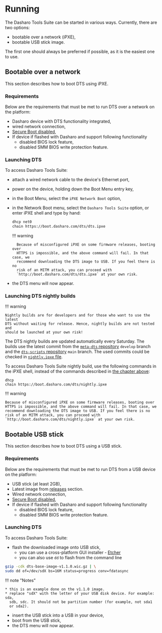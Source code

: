 # Running

The Dasharo Tools Suite can be started in various ways. Currently, there are
two options:

* bootable over a network (iPXE),
* bootable USB stick image.

The first one should always be preferred if possible, as it is the easiest one
to use.

## Bootable over a network

This section describes how to boot DTS using iPXE.

### Requirements

Below are the requirements that must be met to run DTS over a network on the
platform:

* Dasharo device with DTS functionality integrated,
* wired network connection,
* [Secure Boot disabled](../../dasharo-menu-docs/device-manager.md#secure-boot-configuration),
* If device if flashed with Dasharo and support following functionality
    + disabled BIOS lock feature,
    + disabled SMM BIOS write protection feature.

### Launching DTS

To access Dasharo Tools Suite:

* attach a wired network cable to the device's Ethernet port,
* power on the device, holding down the Boot Menu entry key,
* in the Boot Menu, select the `iPXE Network Boot` option,
* in the Network Boot menu, select the `Dasharo Tools Suite` option, or enter
  iPXE shell and type by hand:

    ```bash
    dhcp net0
    chain https://boot.dasharo.com/dts/dts.ipxe
    ```

    !!! warning

        Because of misconfigured iPXE on some firmware releases, booting over
        HTTPS is impossible, and the above command will fail. In that case, we
        recommend downloading the DTS image to USB. If you feel there is no
        risk of an MITM attack, you can proceed with
        `http://boot.dasharo.com/dts/dts.ipxe` at your own risk.

* the DTS menu will now appear.

### Launching DTS nightly builds

!!! warning

    Nightly builds are for developers and for those who want to use the latest
    DTS without waiting for release. Hence, nightly builds are not tested and
    should be launched at your own risk!

The DTS nightly builds are updated automatically every Saturday. The builds use
the latest commit from the [`meta-dts`
repository](https://github.com/Dasharo/meta-dts) `develop` branch and the
[`dts-scripts` repository](https://github.com/Dasharo/dts-scripts) `main`
branch. The used commits could be checked in [`nightly.ipxe`
file](http://boot.dasharo.com/dts/nightly.ipxe).

To access Dasharo Tools Suite nightly build, use the following commands in the
iPXE shell, instead of  the commands described in [the chapter
above](#launching-dts):

```ipxe
dhcp
chain https://boot.dasharo.com/dts/nightly.ipxe
```

!!! warning

    Because of misconfigured iPXE on some firmware releases, booting over
    HTTPS is impossible, and the above command will fail. In that case, we
    recommend downloading the DTS image to USB. If you feel there is no
    risk of an MITM attack, you can proceed with
    `http://boot.dasharo.com/dts/nightly.ipxe` at your own risk.

## Bootable USB stick

This section describes how to boot DTS using a USB stick.

### Requirements

Below are the requirements that must be met to run DTS from a USB device on the
platform:

* USB stick (at least 2GB),
* Latest image from [releases](https://github.com/Dasharo/meta-dts/releases)
  section.
* Wired network connection,
* [Secure Boot disabled](../../dasharo-menu-docs/device-manager.md#secure-boot-configuration),
* If device if flashed with Dasharo and support following functionality
    + disabled BIOS lock feature,
    + disabled SMM BIOS write protection feature.

### Launching DTS

To access Dasharo Tools Suite:

* flash the downloaded image onto USB stick,
    + you can use a cross-platform GUI installer - [Etcher](https://www.balena.io/etcher/)
    + you can also use `dd` to flash from the command line

```bash
gzip -cdk dts-base-image-v1.1.0.wic.gz | \
sudo dd of=/dev/sdX bs=16M status=progress conv=fdatasync
```

!!! note "Notes"

    * this is an example done on the v1.1.0 image.
    * replace "sdX" with the letter of your USB disk device. For example: sda,
      sdb, sdc. It should not be partition number (for example, not sda1
      or sda2).

* insert the USB stick into a USB in your device,
* boot from the USB stick,
* the DTS menu will now appear.
